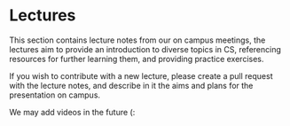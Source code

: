 # Lectures

This section contains lecture notes from our on campus meetings, the lectures
aim to provide an introduction to diverse topics in CS, referencing resources
for further learning them, and providing practice exercises.

If you wish to contribute with a new lecture, please create a pull request with
the lecture notes, and describe in it the aims and plans for the presentation
on campus.

We may add videos in the future (:

